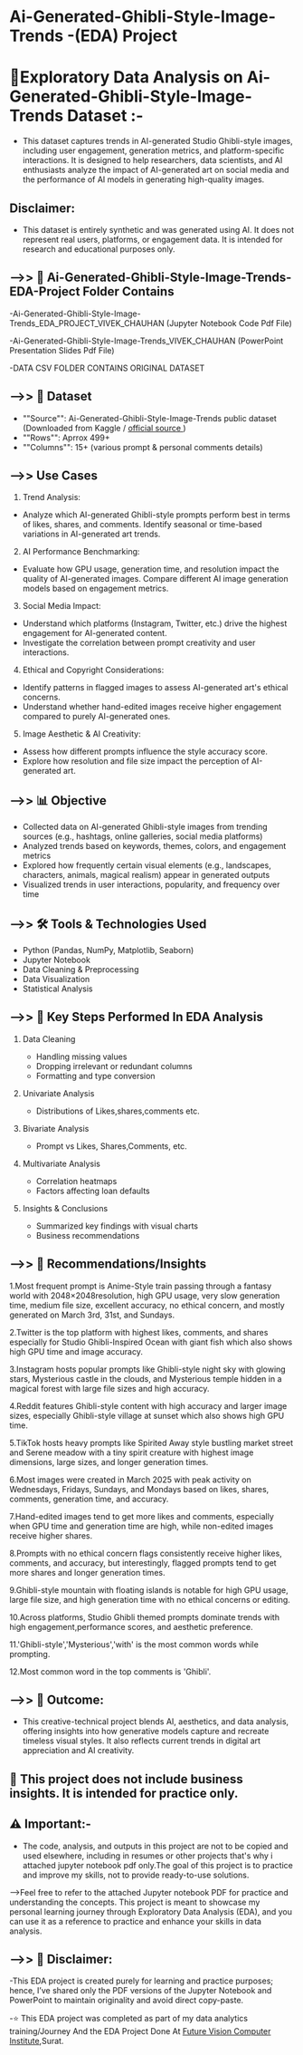 # **Ai-Generated-Ghibli-Style-Image-Trends -(EDA) Project**

# 🤖Exploratory Data Analysis on Ai-Generated-Ghibli-Style-Image-Trends Dataset :-

- This dataset captures trends in AI-generated Studio Ghibli-style images, including user engagement, generation metrics, and platform-specific interactions. It is designed to help researchers, data scientists, and AI enthusiasts analyze the impact of AI-generated art on social media and the performance of AI models in generating high-quality images.

## **Disclaimer:** 

- This dataset is entirely synthetic and was generated using AI. It does not represent real users, platforms, or engagement data. It is intended for research and educational purposes only.

## **-->> 📂 Ai-Generated-Ghibli-Style-Image-Trends-EDA-Project Folder Contains**

-Ai-Generated-Ghibli-Style-Image-Trends_EDA_PROJECT_VIVEK_CHAUHAN (Jupyter Notebook Code Pdf File)

-Ai-Generated-Ghibli-Style-Image-Trends_VIVEK_CHAUHAN (PowerPoint Presentation Slides Pdf File)

-DATA CSV FOLDER CONTAINS ORIGINAL DATASET

## **-->> 📁 Dataset**

- ""Source"": Ai-Generated-Ghibli-Style-Image-Trends public dataset (Downloaded from Kaggle / <a href = "https://www.kaggle.com/datasets/uom190346a/ai-generated-ghibli-style-image-trends-2025"> official source </a>)
- ""Rows"": Aprrox 499+
- ""Columns"": 15+ (various prompt & personal comments details)

## **-->> Use Cases**

1. Trend Analysis:

- Analyze which AI-generated Ghibli-style prompts perform best in terms of likes, shares, and comments.
Identify seasonal or time-based variations in AI-generated art trends.

2. AI Performance Benchmarking:

- Evaluate how GPU usage, generation time, and resolution impact the quality of AI-generated images.
Compare different AI image generation models based on engagement metrics.

3. Social Media Impact:

- Understand which platforms (Instagram, Twitter, etc.) drive the highest engagement for AI-generated content.
- Investigate the correlation between prompt creativity and user interactions.

4. Ethical and Copyright Considerations:

- Identify patterns in flagged images to assess AI-generated art's ethical concerns.
- Understand whether hand-edited images receive higher engagement compared to purely AI-generated ones.

5. Image Aesthetic & AI Creativity:

- Assess how different prompts influence the style accuracy score.
- Explore how resolution and file size impact the perception of AI-generated art.

## **-->> 📊 Objective**

- Collected data on AI-generated Ghibli-style images from trending sources (e.g., hashtags, online galleries, social media platforms)
- Analyzed trends based on keywords, themes, colors, and engagement metrics
- Explored how frequently certain visual elements (e.g., landscapes, characters, animals, magical realism) appear in generated outputs
- Visualized trends in user interactions, popularity, and frequency over time

## **-->> 🛠️ Tools & Technologies Used**

- Python (Pandas, NumPy, Matplotlib, Seaborn)
- Jupyter Notebook
- Data Cleaning & Preprocessing
- Data Visualization
- Statistical Analysis

## **-->> 📌 Key Steps Performed In EDA Analysis**

1. Data Cleaning
   - Handling missing values
   - Dropping irrelevant or redundant columns
   - Formatting and type conversion

2. Univariate Analysis
   - Distributions of Likes,shares,comments etc.

3. Bivariate Analysis
   - Prompt vs Likes, Shares,Comments, etc.

4. Multivariate Analysis
   - Correlation heatmaps
   - Factors affecting loan defaults

5. Insights & Conclusions
   - Summarized key findings with visual charts
   - Business recommendations

## **-->> 📌 Recommendations/Insights**

1.Most frequent prompt is Anime-Style train passing through a fantasy world with 2048×2048resolution, high GPU usage, very slow generation time, medium file size, excellent accuracy, no ethical concern, and mostly generated on March 3rd, 31st, and Sundays.

2.Twitter is the top platform with highest likes, comments, and shares especially for Studio Ghibli-Inspired Ocean with giant fish which also shows high GPU time and image accuracy.

3.Instagram hosts popular prompts like Ghibli-style night sky with glowing stars, Mysterious castle in the clouds, and Mysterious temple hidden in a magical forest with large file sizes and high accuracy.

4.Reddit features Ghibli-style content with high accuracy and larger image sizes, especially Ghibli-style village at sunset which also shows high GPU time.

5.TikTok hosts heavy prompts like Spirited Away style bustling market street and Serene meadow with a tiny spirit creature with highest image dimensions, large sizes, and longer generation times.

6.Most images were created in March 2025 with peak activity on Wednesdays, Fridays, Sundays, and Mondays based on likes, shares, comments, generation time, and accuracy.

7.Hand-edited images tend to get more likes and comments, especially when GPU time and generation time are high, while non-edited images receive higher shares.

8.Prompts with no ethical concern flags consistently receive higher likes, comments, and accuracy, but interestingly, flagged prompts tend to get more shares and longer generation times.

9.Ghibli-style mountain with floating islands is notable for high GPU usage, large file size, and high generation time with no ethical concerns or editing.

10.Across platforms, Studio Ghibli themed prompts dominate trends with high engagement,performance scores, and aesthetic preference.

11.'Ghibli-style','Mysterious','with' is the most common words while prompting.

12.Most common word in the top comments is 'Ghibli'.

## **-->> 🎯 Outcome:**

- This creative-technical project blends AI, aesthetics, and data analysis, offering insights into how generative models capture and recreate timeless visual styles. It also reflects current trends in digital art appreciation and AI creativity.

## **📎 This project does not include business insights. It is intended for practice only.**

## **⚠️ Important:-**

- The code, analysis, and outputs in this project are not to be copied and used elsewhere, including in resumes or other projects that's why i attached jupyter notebook pdf only.The goal of this project is to practice and improve my skills, not to provide ready-to-use solutions.

-->Feel free to refer to the attached Jupyter notebook PDF for practice and understanding the concepts. This project is meant to showcase my personal learning journey through Exploratory Data Analysis (EDA), and you can use it as a reference to practice and enhance your skills in data analysis.

## **-->> 📌 Disclaimer:**

-This EDA project is created purely for learning and practice purposes; hence, I’ve shared only the PDF versions of the Jupyter Notebook and PowerPoint to maintain originality and avoid direct copy-paste.

-⭐ This EDA project was completed as part of my data analytics training/Journey And the EDA Project Done At <a href="https://futurevisioncomputers.com/">Future Vision Computer Institute</a>,Surat.
